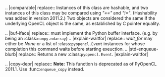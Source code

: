 .. |comparable| replace:: Instances of this class are hashable, and two
    instances of this class may be compared using *"=="* and *"!="*.
    (Hashability was added in version 2011.2.) Two objects are considered
    the same if the underlying OpenCL object is the same, as established
    by C pointer equality.

.. |buf-iface| replace:: must implement the Python buffer interface.
    (e.g. by being an :class:`numpy.ndarray`)
.. |explain-waitfor| replace:: *wait_for*
    may either be *None* or a list of :class:`pyopencl.Event` instances for
    whose completion this command waits before starting exeuction.
.. |std-enqueue-blurb| replace:: Returns a new :class:`pyopencl.Event`. |explain-waitfor|

.. |copy-depr| replace:: **Note:** This function is deprecated as of PyOpenCL 2011.1.
        Use :func:`enqueue_copy` instead.
